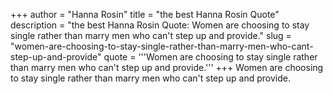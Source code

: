 +++
author = "Hanna Rosin"
title = "the best Hanna Rosin Quote"
description = "the best Hanna Rosin Quote: Women are choosing to stay single rather than marry men who can't step up and provide."
slug = "women-are-choosing-to-stay-single-rather-than-marry-men-who-cant-step-up-and-provide"
quote = '''Women are choosing to stay single rather than marry men who can't step up and provide.'''
+++
Women are choosing to stay single rather than marry men who can't step up and provide.
